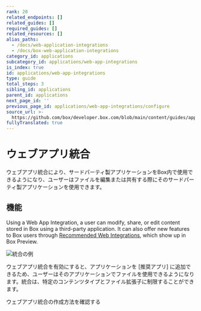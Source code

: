 ```yaml
---
rank: 20
related_endpoints: []
related_guides: []
required_guides: []
related_resources: []
alias_paths:
  - /docs/web-application-integrations
  - /docs/box-web-application-integrations
category_id: applications
subcategory_id: applications/web-app-integrations
is_index: true
id: applications/web-app-integrations
type: guide
total_steps: 3
sibling_id: applications
parent_id: applications
next_page_id: ''
previous_page_id: applications/web-app-integrations/configure
source_url: >-
  https://github.com/box/developer.box.com/blob/main/content/guides/applications/web-app-integrations/index.md
fullyTranslated: true
---
```

# ウェブアプリ統合

ウェブアプリ統合により、サードパーティ製アプリケーションをBox内で使用できるようになり、ユーザーはファイルを編集または共有する際にそのサードパーティ製アプリケーションを使用できます。

## 機能

Using a Web App Integration, a user can modify, share, or edit content stored in Box using a third-party application. It can also offer new features to Box users through [Recommended Web Integrations][recommended-web-integrations], which show up in Box Preview.

<ImageFrame border shadow width="600" center>

![統合の例](./images/recommended-apps-preview.png)

</ImageFrame>

ウェブアプリ統合を有効にすると、アプリケーションを \[推奨アプリ] に追加できるため、ユーザーはそのアプリケーションでファイルを使用できるようになります。統合は、特定のコンテンツタイプとファイル拡張子に制限することができます。

<CTA to="g://applications/web-app-integrations/configure">

ウェブアプリ統合の作成方法を確認する

</CTA>

[integrations]: g://applications/integrations

[custom-app]: g://authentication/oauth2/oauth2-setup

[oauth2]: g://authentication/oauth2

<!-- i18n-enable localize-links -->

[devconsole]: https://app.box.com/developers/console

[recommended-web-integrations]: https://support.box.com/hc/ja/articles/360044195533-推奨アプリをEnterpriseに導入する

<!-- i18n-disable localize-links -->
